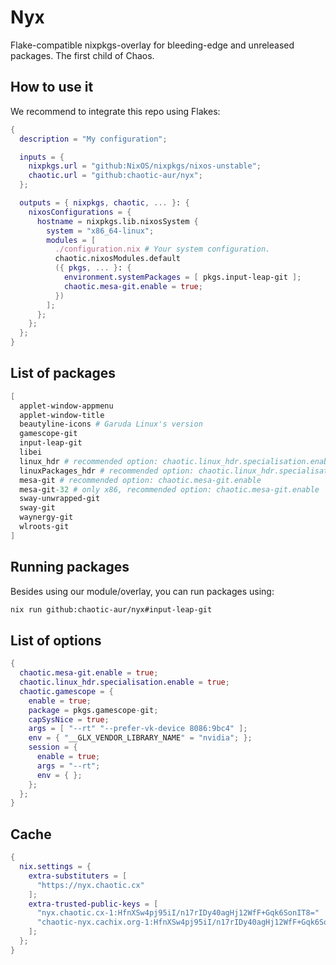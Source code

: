 # Nyx

Flake-compatible nixpkgs-overlay for bleeding-edge and unreleased packages. The first child of Chaos.

## How to use it

We recommend to integrate this repo using Flakes:

```nix
{
  description = "My configuration";

  inputs = {
    nixpkgs.url = "github:NixOS/nixpkgs/nixos-unstable";
    chaotic.url = "github:chaotic-aur/nyx";
  };

  outputs = { nixpkgs, chaotic, ... }: {
    nixosConfigurations = {
      hostname = nixpkgs.lib.nixosSystem {
        system = "x86_64-linux";
        modules = [
          ./configuration.nix # Your system configuration.
          chaotic.nixosModules.default
          ({ pkgs, ... }: {
            environment.systemPackages = [ pkgs.input-leap-git ];
            chaotic.mesa-git.enable = true;
          })
        ];
      };
    };
  };
}
```

## List of packages

```nix
[
  applet-window-appmenu
  applet-window-title
  beautyline-icons # Garuda Linux's version
  gamescope-git
  input-leap-git
  libei
  linux_hdr # recommended option: chaotic.linux_hdr.specialisation.enable
  linuxPackages_hdr # recommended option: chaotic.linux_hdr.specialisation.enable
  mesa-git # recommended option: chaotic.mesa-git.enable
  mesa-git-32 # only x86, recommended option: chaotic.mesa-git.enable
  sway-unwrapped-git
  sway-git
  waynergy-git
  wlroots-git
]
```

## Running packages

Besides using our module/overlay, you can run packages using:

```sh
nix run github:chaotic-aur/nyx#input-leap-git
```

## List of options

```nix
{
  chaotic.mesa-git.enable = true;
  chaotic.linux_hdr.specialisation.enable = true;
  chaotic.gamescope = {
    enable = true;
    package = pkgs.gamescope-git;
    capSysNice = true;
    args = [ "--rt" "--prefer-vk-device 8086:9bc4" ];
    env = { "__GLX_VENDOR_LIBRARY_NAME" = "nvidia"; };
    session = {
      enable = true;
      args = "--rt";
      env = { };
    };
  };
}
```

## Cache

```nix
{
  nix.settings = {
    extra-substituters = [
      "https://nyx.chaotic.cx"
    ];
    extra-trusted-public-keys = [
      "nyx.chaotic.cx-1:HfnXSw4pj95iI/n17rIDy40agHj12WfF+Gqk6SonIT8="
      "chaotic-nyx.cachix.org-1:HfnXSw4pj95iI/n17rIDy40agHj12WfF+Gqk6SonIT8="
    ];
  };
}
```
